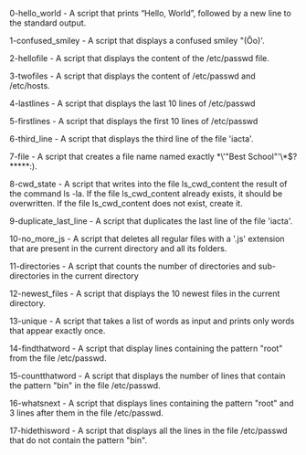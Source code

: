0-hello_world - A script that prints “Hello, World”, followed by a new line to the standard output.

1-confused_smiley - A script that displays a confused smiley "(Ôo)'.

2-hellofile - A script that displays the content of the /etc/passwd file.

3-twofiles - A script that displays the content of /etc/passwd and /etc/hosts.

4-lastlines - A script that displays the last 10 lines of /etc/passwd

5-firstlines - A script that displays the first 10 lines of /etc/passwd

6-third_line - A script that displays the third line of the file 'iacta'.

7-file - A script that creates a file name named exactly \*\\'"Best School"\'\\*$\?\*\*\*\*\*:).

8-cwd_state - A script that writes into the file  ls_cwd_content the result of the command ls -la. If the file ls_cwd_content already exists, it should be overwritten. If the file ls_cwd_content does not exist, create it.

9-duplicate_last_line - A script that duplicates the last line of the file 'iacta'.

10-no_more_js - A script that deletes all regular files with a '.js' extension that are present in the current directory and all its folders.

11-directories - A script that counts the number of directories and sub-directories in the current directory

12-newest_files - A script that  displays the 10 newest files in the current directory.

13-unique - A script that takes a list of words as input and prints only words that appear exactly once.

14-findthatword - A script that display lines containing the pattern "root" from the file /etc/passwd.

15-countthatword - A script that displays the number of lines that contain the pattern "bin" in the file /etc/passwd.

16-whatsnext - A script that displays lines containing the pattern "root" and 3 lines after them in the file /etc/passwd.

17-hidethisword - A script that displays all the lines in the file /etc/passwd that do not contain the pattern "bin".



























